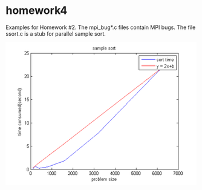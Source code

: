# homework4

Examples for Homework #2. The mpi_bug*.c files contain MPI bugs. The file ssort.c is a stub for parallel sample sort. 


![alt tag](ssort.png)
